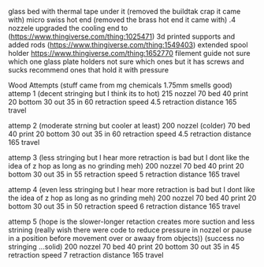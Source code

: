 glass bed with thermal tape under it (removed the buildtak crap it came with)
micro swiss hot end (removed the brass hot end it came with)
.4 nozzele
upgraded the cooling end to (https://www.thingiverse.com/thing:1025471)
3d printed supports and added rods (https://www.thingiverse.com/thing:1549403)
extended spool holder https://www.thingiverse.com/thing:1652770
filement guide not sure which one
glass plate holders not sure which ones but it has screws and sucks recommend ones that hold it with pressure


Wood Attempts (stuff came from mg chemicals 1.75mm smells good)
attemp 1 (decent stringing but I think its to hot) 
215 nozzel
70 bed
40 print 
20 bottom
30 out
35 in
60 retraction speed
4.5 retraction distance
165 travel

attemp 2 (moderate strning but cooler at least)
200 nozzel (colder)
70 bed
40 print 
20 bottom
30 out
35 in
60 retraction speed
4.5 retraction distance
165 travel

attemp 3 (less stringing but I hear more retraction is bad but I dont like the idea of z hop as long as no grinding meh)
200 nozzel
70 bed
40 print 
20 bottom
30 out
35 in
55 retraction speed
5 retraction distance
165 travel

attemp 4 (even less stringing but I hear more retraction is bad but I dont like the idea of z hop as long as no grinding meh)
200 nozzel
70 bed
40 print 
20 bottom
30 out
35 in
50 retraction speed
6 retraction distance
165 travel

attemp 5 (hope is the slower-longer retaction creates more suction and less strining (really wish there were code to reduce pressure in nozzel or pause in a position before movement over or awaay from objects))
(success no stringing ...solid)
200 nozzel
70 bed
40 print 
20 bottom
30 out
35 in
45 retraction speed
7 retraction distance
165 travel